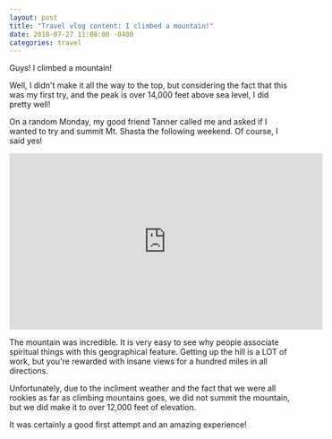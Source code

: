 ```yaml
---
layout: post
title: "Travel vlog content: I climbed a mountain!"
date: 2018-07-27 11:08:00 -0400
categories: travel
---
```

Guys! I climbed a mountain! 

Well, I didn't make it all the way to the top, but considering the fact that this was my first try, and the peak is over 14,000 feet above sea level, I did pretty well!

On a random Monday, my good friend Tanner called me and asked if I wanted to try and summit Mt. Shasta the following weekend.  Of course, I said yes!  

<iframe width="560" height="315" src="https://www.youtube.com/embed/bTlQk9YIjL4" frameborder="0" allow="autoplay; encrypted-media" allowfullscreen></iframe>

The mountain was incredible.  It is very easy to see why people associate spiritual things with this geographical feature.  Getting up the hill is a LOT of work, but you're rewarded with insane views for a hundred miles in all directions.  

Unfortunately, due to the incliment weather and the fact that we were all rookies as far as climbing mountains goes, we did not summit the mountain, but we did make it to over 12,000 feet of elevation.  

It was certainly a good first attempt and an amazing experience!